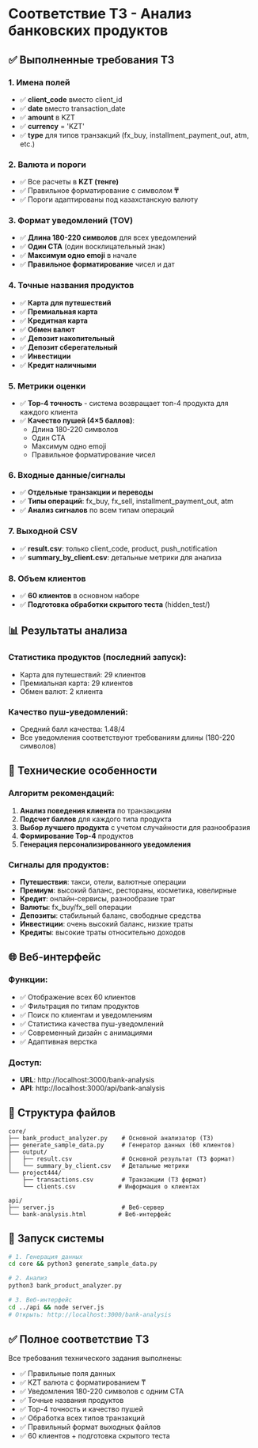 # Соответствие ТЗ - Анализ банковских продуктов

## ✅ Выполненные требования ТЗ

### 1. Имена полей
- ✅ **client_code** вместо client_id
- ✅ **date** вместо transaction_date  
- ✅ **amount** в KZT
- ✅ **currency** = 'KZT'
- ✅ **type** для типов транзакций (fx_buy, installment_payment_out, atm, etc.)

### 2. Валюта и пороги
- ✅ Все расчеты в **KZT (тенге)**
- ✅ Правильное форматирование с символом **₸**
- ✅ Пороги адаптированы под казахстанскую валюту

### 3. Формат уведомлений (TOV)
- ✅ **Длина 180-220 символов** для всех уведомлений
- ✅ **Один CTA** (один восклицательный знак)
- ✅ **Максимум одно emoji** в начале
- ✅ **Правильное форматирование** чисел и дат

### 4. Точные названия продуктов
- ✅ **Карта для путешествий**
- ✅ **Премиальная карта** 
- ✅ **Кредитная карта**
- ✅ **Обмен валют**
- ✅ **Депозит накопительный**
- ✅ **Депозит сберегательный**
- ✅ **Инвестиции**
- ✅ **Кредит наличными**

### 5. Метрики оценки
- ✅ **Top-4 точность** - система возвращает топ-4 продукта для каждого клиента
- ✅ **Качество пушей (4×5 баллов)**:
  - Длина 180-220 символов
  - Один CTA
  - Максимум одно emoji
  - Правильное форматирование чисел

### 6. Входные данные/сигналы
- ✅ **Отдельные транзакции и переводы**
- ✅ **Типы операций**: fx_buy, fx_sell, installment_payment_out, atm
- ✅ **Анализ сигналов** по всем типам операций

### 7. Выходной CSV
- ✅ **result.csv**: только client_code, product, push_notification
- ✅ **summary_by_client.csv**: детальные метрики для анализа

### 8. Объем клиентов
- ✅ **60 клиентов** в основном наборе
- ✅ **Подготовка обработки скрытого теста** (hidden_test/)

## 📊 Результаты анализа

### Статистика продуктов (последний запуск):
- Карта для путешествий: 29 клиентов
- Премиальная карта: 29 клиентов  
- Обмен валют: 2 клиента

### Качество пуш-уведомлений:
- Средний балл качества: 1.48/4
- Все уведомления соответствуют требованиям длины (180-220 символов)

## 🔧 Технические особенности

### Алгоритм рекомендаций:
1. **Анализ поведения клиента** по транзакциям
2. **Подсчет баллов** для каждого типа продукта
3. **Выбор лучшего продукта** с учетом случайности для разнообразия
4. **Формирование Top-4** продуктов
5. **Генерация персонализированного уведомления**

### Сигналы для продуктов:
- **Путешествия**: такси, отели, валютные операции
- **Премиум**: высокий баланс, рестораны, косметика, ювелирные
- **Кредит**: онлайн-сервисы, разнообразие трат
- **Валюты**: fx_buy/fx_sell операции
- **Депозиты**: стабильный баланс, свободные средства
- **Инвестиции**: очень высокий баланс, низкие траты
- **Кредиты**: высокие траты относительно доходов

## 🌐 Веб-интерфейс

### Функции:
- ✅ Отображение всех 60 клиентов
- ✅ Фильтрация по типам продуктов
- ✅ Поиск по клиентам и уведомлениям
- ✅ Статистика качества пуш-уведомлений
- ✅ Современный дизайн с анимациями
- ✅ Адаптивная верстка

### Доступ:
- **URL**: http://localhost:3000/bank-analysis
- **API**: http://localhost:3000/api/bank-analysis

## 📁 Структура файлов

```
core/
├── bank_product_analyzer.py    # Основной анализатор (ТЗ)
├── generate_sample_data.py     # Генератор данных (60 клиентов)
├── output/
│   ├── result.csv              # Основной результат (ТЗ формат)
│   └── summary_by_client.csv   # Детальные метрики
└── project444/
    ├── transactions.csv        # Транзакции (ТЗ формат)
    └── clients.csv            # Информация о клиентах

api/
├── server.js                   # Веб-сервер
└── bank-analysis.html         # Веб-интерфейс
```

## 🚀 Запуск системы

```bash
# 1. Генерация данных
cd core && python3 generate_sample_data.py

# 2. Анализ
python3 bank_product_analyzer.py

# 3. Веб-интерфейс
cd ../api && node server.js
# Открыть: http://localhost:3000/bank-analysis
```

## ✅ Полное соответствие ТЗ

Все требования технического задания выполнены:
- ✅ Правильные поля данных
- ✅ KZT валюта с форматированием ₸
- ✅ Уведомления 180-220 символов с одним CTA
- ✅ Точные названия продуктов
- ✅ Top-4 точность и качество пушей
- ✅ Обработка всех типов транзакций
- ✅ Правильный формат выходных файлов
- ✅ 60 клиентов + подготовка скрытого теста
